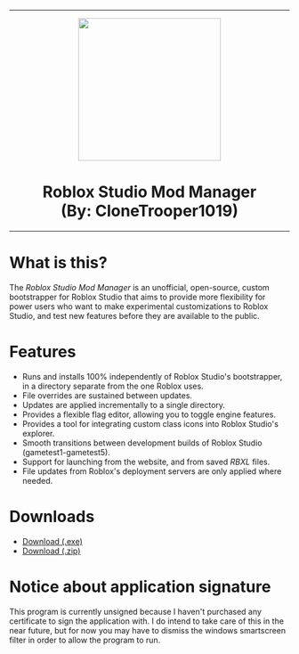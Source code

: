 <hr/>

<p align="center">
  <img width="256" height="256" src="https://raw.githubusercontent.com/CloneTrooper1019/Roblox-Studio-Mod-Manager/master/ProjectSrc/Resources/Logo.png"><h1 align=center>Roblox Studio Mod Manager<br/>(By: CloneTrooper1019)</h1>
  
</p>

<hr/>

# What is this?

The _Roblox Studio Mod Manager_ is an unofficial, open-source, custom bootstrapper for Roblox Studio that aims to provide more flexibility for power users who want to make experimental customizations to Roblox Studio, and test new features before they are available to the public.



# Features
* Runs and installs 100% independently of Roblox Studio's bootstrapper, in a directory separate from the one Roblox uses.
* File overrides are sustained between updates.
* Updates are applied incrementally to a single directory.
* Provides a flexible flag editor, allowing you to toggle engine features.
* Provides a tool for integrating custom class icons into Roblox Studio's explorer.
* Smooth transitions between development builds of Roblox Studio (gametest1-gametest5).
* Support for launching from the website, and from saved _RBXL_ files.
* File updates from Roblox's deployment servers are only applied where needed.

# Downloads

* <a href="https://github.com/CloneTrooper1019/Roblox-Studio-Mod-Manager/raw/master/RobloxStudioModManager.exe">Download (.exe)</a></h1>
* <a href="https://github.com/CloneTrooper1019/Roblox-Studio-Mod-Manager/archive/master.zip">Download (.zip)</a>

# Notice about application signature

This program is currently unsigned because I haven't purchased any certificate to sign the application with. I do intend to take care of this in the near future, but for now you may have to dismiss the windows smartscreen filter in order to allow the program to run.
